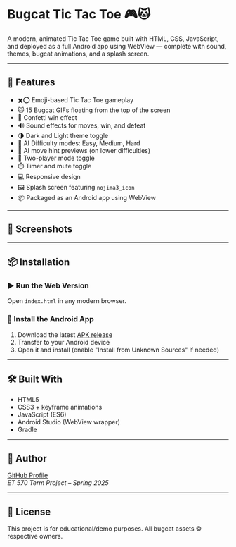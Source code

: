 # Bugcat Tic Tac Toe 🎮🐱

A modern, animated Tic Tac Toe game built with HTML, CSS, JavaScript, and deployed as a full Android app using WebView — complete with sound, themes, bugcat animations, and a splash screen.

---

## 📱 Features

- ✖️⭕ Emoji-based Tic Tac Toe gameplay
- 🐱 15 Bugcat GIFs floating from the top of the screen
- 🎉 Confetti win effect
- 🔊 Sound effects for moves, win, and defeat
- 🌗 Dark and Light theme toggle
- 📶 AI Difficulty modes: Easy, Medium, Hard
- 🧠 AI move hint previews (on lower difficulties)
- 👫 Two-player mode toggle
- ⏱️ Timer and mute toggle
- 💻 Responsive design
- 🖼️ Splash screen featuring `nojima3_icon`
- 📦 Packaged as an Android app using WebView

---

## 📸 Screenshots


---

## 📦 Installation

### ▶️ Run the Web Version
Open `index.html` in any modern browser.

### 🤖 Install the Android App
1. Download the latest [APK release](https://github.com/yourusername/yourrepo/releases)
2. Transfer to your Android device
3. Open it and install (enable "Install from Unknown Sources" if needed)

---

## 🛠 Built With

- HTML5
- CSS3 + keyframe animations
- JavaScript (ES6)
- Android Studio (WebView wrapper)
- Gradle

---

## 👤 Author
 
[GitHub Profile](https://github.com/yourusername)  
_ET 570 Term Project – Spring 2025_

---

## 📄 License

This project is for educational/demo purposes. All bugcat assets © respective owners.


